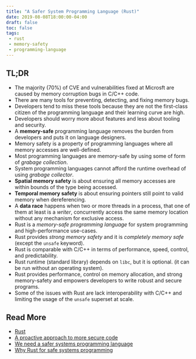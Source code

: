 ```yaml
---
title: "A Safer System Programming Language (Rust)"
date: 2019-08-08T18:00:00-04:00
draft: false
toc: false
tags:
 - rust
 - memory-safety
 - programming-language
---
```


## TL;DR

  - The majority (70%) of CVE and vulnerabilities fixed at Microsft are caused by memory corruption bugs in C/C++ code.
  - There are many tools for preventing, detecting, and fixing memory bugs.
  - Developers tend to miss these tools because they are not the first-class citizen of the programming language and their learning curve are high.
  - Developers should worry more about features and less about tooling and security.
  - A **memory-safe** programming language removes the burden from developers and puts it on language designers.
  - Memory safety is a property of programming languages where all memory accesses are well-defined.
  - Most programming languages are memory-safe by using some of form of _grabage collection_.
  - System programming languages cannot afford the runtime overhead of using _grabage collector_.
  - **Spatial memory safety** is about ensuring all memory accesses are within bounds of the type being accessed.
  - **Temporal memory safety** is about ensuring pointers still point to valid memory when dereferencing.
  - A **data race** happens when two or more threads in a process, that one of them at least is a _writer_, concurrently access the same memory location without any mechanism for exclusive access.
  - Rust is a _memory-safe programming language_ for system programming and high-performance use-cases.
  - Rust provides _strong memory safety_ and it is _completely memory safe_ (except the `unsafe` keyword).
  - Rust is comparable with C/C++ in terms of performance, speed, control, and predictability.
  - Rust runtime (standard library) depends on `libc`, but it is optional. (it can be run without an operating system).
  - Rust provides performance, control on memory allocation, and strong memory-safety and empowers developers to write robust and secure programs.
  - Some of the issues with Rust are lack interoperability with C/C++ and limiting the usage of the `unsafe` superset at scale.

## Read More

  - [Rust](https://msrc-blog.microsoft.com/tag/rust)
  - [A proactive approach to more secure code](https://msrc-blog.microsoft.com/2019/07/16/a-proactive-approach-to-more-secure-code)
  - [We need a safer systems programming language](https://msrc-blog.microsoft.com/2019/07/18/we-need-a-safer-systems-programming-language)
  - [Why Rust for safe systems programming](https://msrc-blog.microsoft.com/2019/07/22/why-rust-for-safe-systems-programming)
